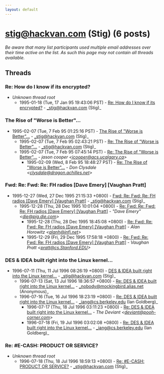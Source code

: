```yaml
---
layout: default
---
```


# stig@hackvan.com (Stig) (6 posts)

_Be aware that many list participants used multiple email addresses over their time active on the list. As such this page may not contain all threads available._

## Threads

### Re: How do I know if its encrypted?
+ _Unknown thread root_
  + 1995-01-18 (Tue, 17 Jan 95 19:43:06 PST) - [Re: How do I know if its encrypted?](/archive/1995/01/ce0306d5743911cbe8a16d72a72c6cb8891089579504ac06b4880f1f7376923a) - _stig@hackvan.com (Stig)_

### The Rise of "Worse is Better"...
+ 1995-02-07 (Tue, 7 Feb 95 01:25:16 PST) - [The Rise of "Worse is Better"...](/archive/1995/02/7cdc7a09c41ad79589bb0763af7dc4e7d9719354a175ba4ba0f30775b20a4ae0) - _stig@hackvan.com (Stig)_
  + 1995-02-07 (Tue, 7 Feb 95 02:43:21 PST) - [Re: The Rise of "Worse is Better"...](/archive/1995/02/73ce67a58ece8ac879177872671054899fde8b9a3093e5fe23e6608a35812a77) - _stig@hackvan.com (Stig)_
  + 1995-02-07 (Tue, 7 Feb 95 07:45:14 PST) - [Re: The Rise of "Worse is Better"...](/archive/1995/02/3074708fea83559e4017871f16a5f78e6bf2d0bef1dc589ae59b2d9f61abfd4a) - _jason cooper \<jcooper@acs.ucalgary.ca\>_
    + 1995-02-09 (Wed, 8 Feb 95 18:48:27 PST) - [Re: The Rise of "Worse is Better"...](/archive/1995/02/db208b1b8bc09055bb4ecec9932e2b11dfa9d63e017e0ef7559162a081545cbf) - _Don Clysdale \<clysdale@dragon.achilles.net\>_

### Fwd: Re: Fwd: Re: FH radios [Dave Emery]  [Vaughan Pratt]
+ 1995-12-27 (Wed, 27 Dec 1995 21:15:33 +0800) - [Fwd: Re: Fwd: Re: FH radios [Dave Emery]  [Vaughan Pratt]](/archive/1995/12/903bd55f46f076a1f92457ee083cec51058ce1fc67ba99bd014d31f2ad3abb56) - _stig@hackvan.com (Stig)_
  + 1995-12-28 (Thu, 28 Dec 1995 10:01:04 +0800) - [Re: Fwd: Re: Fwd: Re: FH radios [Dave Emery]  [Vaughan Pratt]](/archive/1995/12/894201f7b1cdf2c31968a43abb3a92f9b6c3b29c9037e45bb7881e925378163d) - _"Dave Emery" \<die@pig.die.com\>_
    + 1995-12-28 (Thu, 28 Dec 1995 18:45:08 +0800) - [Re: Fwd: Re: Fwd: Re: FH radios [Dave Emery] [Vaughan Pratt]](/archive/1995/12/2200ed4208417d34bf330e0fde87feb02198cb6c7b7242dbdc88ce5459945425) - _Alan Horowitz \<alanh@infi.net\>_
    + 1995-12-29 (Fri, 29 Dec 1995 17:58:18 +0800) - [Re: Fwd: Re: Fwd: Re: FH radios [Dave Emery] [Vaughan Pratt]](/archive/1995/12/3d64a81a5c1dad295319c14effd869f93d4adab0e3cf536e5add2aea2a4b1f32) - _Vaughan Pratt \<pratt@cs.Stanford.EDU\>_

### DES & IDEA built right into the Linux kernel...
+ 1996-07-11 (Thu, 11 Jul 1996 08:26:19 +0800) - [DES & IDEA built right into the Linux kernel...](/archive/1996/07/942ceb65e8b72a2bcc7252b5ff49aa796199fa9513e200009ebadc96900d5c2b) - _stig@hackvan.com (Stig)_
  + 1996-07-13 (Sat, 13 Jul 1996 18:36:57 +0800) - [Re: DES & IDEA built right into the Linux kernel...](/archive/1996/07/dc36e45c49eed61373b7550435cb6a3e3d9b9bccaf08d9bd1252af75c3928a82) - _nobody@mockingbird.alias.net (Anonymous)_
  + 1996-07-16 (Tue, 16 Jul 1996 18:23:19 +0800) - [Re: DES & IDEA built right into the Linux kernel...](/archive/1996/07/ba8fed7bd6f7c88f771d8050e6677f92694e6ec51a8e513e5f2410c3c863bf52) - _iang@cs.berkeley.edu (Ian Goldberg)_
    + 1996-07-17 (Thu, 18 Jul 1996 03:11:23 +0800) - [Re: DES & IDEA built right into the Linux kernel...](/archive/1996/07/3bd2406e710c5a83d87330fa1907b2d895fb396d2727908368c83c33d90dc147) - _The Deviant \<deviant@pooh-corner.com\>_
    + 1996-07-18 (Fri, 19 Jul 1996 03:02:08 +0800) - [Re: DES & IDEA built right into the Linux kernel...](/archive/1996/07/3ed967e2fc46b609700cf57c976af59e5be27f165431cf1a3c62ad767fdc6dac) - _iang@cs.berkeley.edu (Ian Goldberg)_

### Re: #E-CASH: PRODUCT OR SERVICE?
+ _Unknown thread root_
  + 1996-07-18 (Thu, 18 Jul 1996 18:59:13 +0800) - [Re: #E-CASH: PRODUCT OR SERVICE?](/archive/1996/07/bc0201790a746f86cea929d719e8eefadb6819c5ff18b28910d222f488fa66a1) - _stig@hackvan.com (Stig)_

